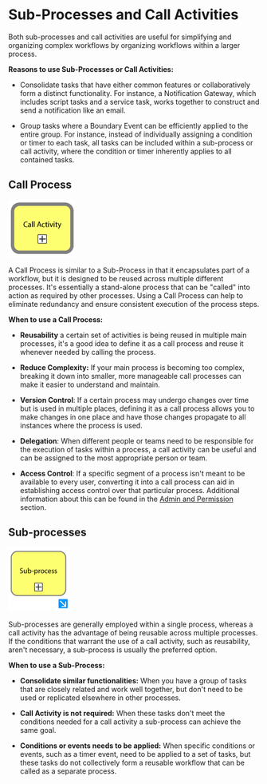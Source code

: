 # Sub-Processes and Call Activities

Both sub-processes and call activities are useful for simplifying and organizing complex workflows by organizing workflows within a larger process. 

**Reasons to use Sub-Processes or Call Activities:**

- Consolidate tasks that have either common features or collaboratively form a distinct functionality. For instance, a Notification Gateway, which includes script tasks and a service task, works together to construct and send a notification like an email.
  
- Group tasks where a Boundary Event can be efficiently applied to the entire group. For instance, instead of individually assigning a condition or timer to each task, all tasks can be included within a sub-process or call activity, where the condition or timer inherently applies to all contained tasks.

## Call Process

![active_call_process](images/active_call_process.png)

A Call Process is similar to a Sub-Process in that it encapsulates part of a workflow, but it is designed to be reused across multiple different processes. It's essentially a stand-alone process that can be "called" into action as required by other processes. Using a Call Process can help to eliminate redundancy and ensure consistent execution of the process steps.

**When to use a Call Process:**

- **Reusability** a certain set of activities is being reused in multiple main processes, it's a good idea to define it as a call process and reuse it whenever needed by calling the process.
  
- **Reduce Complexity:** If your main process is becoming too complex, breaking it down into smaller, more manageable call processes can make it easier to understand and maintain.
 
- **Version Control**: If a certain process may undergo changes over time but is used in multiple places, defining it as a call process allows you to make changes in one place and have those changes propagate to all instances where the process is used.

- **Delegation**: When different people or teams need to be responsible for the execution of tasks within a process, a call activity can be useful and can be assigned to the most appropriate person or team.

- **Access Control**: If a specific segment of a process isn't meant to be available to every user, converting it into a call process can aid in establishing access control over that particular process. Additional information about this can be found in the [Admin and Permission](../DevOps_installation_integration/admin_and_permissions.md) section.

## Sub-processes

![active_subtask](images/active_subprocess.png) 

Sub-processes are generally employed within a single process, whereas a call activity has the advantage of being reusable across multiple processes. If the conditions that warrant the use of a call activity, such as reusability, aren't necessary, a sub-process is usually the preferred option. 

**When to use a Sub-Process:**

- **Consolidate similar functionalities:** When you have a group of tasks that are closely related and work well together, but don't need to be used or replicated elsewhere in other processes. 
  
- **Call Activity is not required:** When these tasks don't meet the conditions needed for a call activity a sub-process can achieve the same goal.
  
- **Conditions or events needs to be applied:** When specific conditions or events, such as a timer event, need to be applied to a set of tasks, but these tasks do not collectively form a reusable workflow that can be called as a separate process. 

